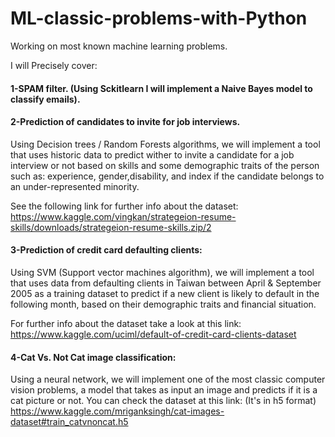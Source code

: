 # ML-classic-problems-with-Python

Working on most known machine learning problems. 

I will Precisely cover:

#### 1-SPAM filter. (Using Sckitlearn I will implement a Naive Bayes model to classify emails).

#### 2-Prediction of candidates to invite for job interviews. 
Using Decision trees / Random Forests algorithms, we will implement a tool that uses historic data to predict wither to invite a candidate for a job interview or not based on skills and some demographic traits of the person such as: experience, gender,disability, and index if the candidate belongs to an under-represented minority.

See the following link for further info about the dataset: https://www.kaggle.com/vingkan/strategeion-resume-skills/downloads/strategeion-resume-skills.zip/2 

#### 3-Prediction of credit card defaulting clients: 
Using SVM (Support vector machines algorithm), we will implement a tool that uses data from defaulting clients in Taiwan between April & September 2005 as a training dataset to predict if a new client is likely to default in the following month, based on their demographic traits and financial situation. 

For further info about the dataset take a look at this link: https://www.kaggle.com/uciml/default-of-credit-card-clients-dataset


#### 4-Cat Vs. Not Cat image classification:
Using a neural network, we will implement one of the most classic computer vision problems, a model that takes as input an image and predicts if it is a cat picture or not. 
You can check the dataset at this link: (It's in h5 format) https://www.kaggle.com/mriganksingh/cat-images-dataset#train_catvnoncat.h5

